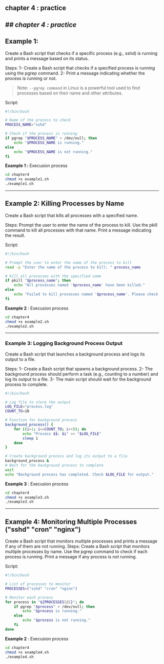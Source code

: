 ## chapter 4 : practice

## _## chapter 4 : practice_

## Example 1:
Create a Bash script that checks if a specific process (e.g., sshd) is running and prints a message based on its status.

Steps:
    1- Create a Bash script that checks if a specified process is running using the pgrep command.
    2- Print a message indicating whether the process is running or not.
    
> Note: `--pgrep command` in Linux is a powerful tool used to find processes based on their name and other attributes.

Script:
```sh
#!/bin/bash

# Name of the process to check
PROCESS_NAME="sshd"

# Check if the process is running
if pgrep "$PROCESS_NAME" > /dev/null; then
    echo "$PROCESS_NAME is running."
else
    echo "$PROCESS_NAME is not running."
fi
```
__Example 1 :__ Execusion process 

```sh
cd chapter4
chmod +x example1.sh
./example1.sh
```
---

## Example 2: Killing Processes by Name

Create a Bash script that kills all processes with a specified name.

Steps:
    Prompt the user to enter the name of the process to kill.
    Use the pkill command to kill all processes with that name.
    Print a message indicating the result.

Script:
```sh
#!/bin/bash

# Prompt the user to enter the name of the process to kill
read -p "Enter the name of the process to kill: " process_name

# Kill all processes with the specified name
if pkill "$process_name"; then
    echo "All processes named '$process_name' have been killed."
else
    echo "Failed to kill processes named '$process_name'. Please check the process name and try again."
fi
```

__Example 2__ : Execusion process 

```sh
cd chapter4
chmod +x example2.sh
./example2.sh
```

---

### Example 3: Logging Background Process Output

Create a Bash script that launches a background process and logs its output to a file.

Steps:
    1- Create a Bash script that spawns a background process.
    2- The background process should perform a task (e.g., counting to a number) and log its output to a file.
    3- The main script should wait for the background process to complete.

```sh
#!/bin/bash

# Log file to store the output
LOG_FILE="process.log"
COUNT_TO=10

# Function for background process
background_process() {
    for ((i=1; i<=COUNT_TO; i++)); do
        echo "Process $$: $i" >> "$LOG_FILE"
        sleep 1
    done
}

# Create background process and log its output to a file
background_process &
# Wait for the background process to complete
wait
echo "Background process has completed. Check $LOG_FILE for output."

```

__Example 3__ : Execusion process 
```sh
cd chapter4
chmod +x example3.sh
./example3.sh
```
---

## Example 4: Monitoring Multiple Processes ("sshd" "cron" "nginx")

Create a Bash script that monitors multiple processes and prints a message if any of them are not running.
Steps:
    Create a Bash script that monitors multiple processes by name.
    Use the pgrep command to check if each process is running.
    Print a message if any process is not running.

Script:
```sh
#!/bin/bash

# List of processes to monitor
PROCESSES=("sshd" "cron" "nginx")

# Monitor each process
for process in "${PROCESSES[@]}"; do
    if pgrep "$process" > /dev/null; then
        echo "$process is running."
    else
        echo "$process is not running."
    fi
done
```

__Example 2__ : Execusion process 
```sh
cd chapter4
chmod +x example4.sh
./example4.sh
```